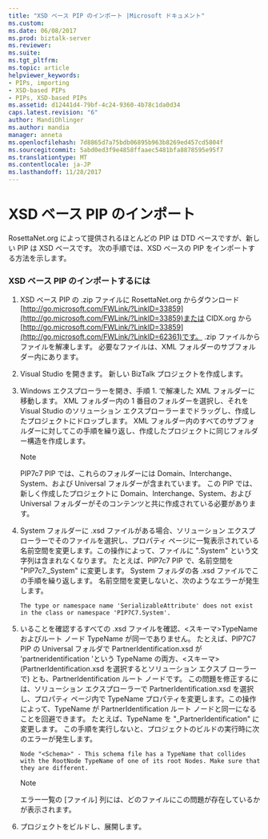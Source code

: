```yaml
---
title: "XSD ベース PIP のインポート |Microsoft ドキュメント"
ms.custom: 
ms.date: 06/08/2017
ms.prod: biztalk-server
ms.reviewer: 
ms.suite: 
ms.tgt_pltfrm: 
ms.topic: article
helpviewer_keywords:
- PIPs, importing
- XSD-based PIPs
- PIPs, XSD-based PIPs
ms.assetid: d12441d4-79bf-4c24-9360-4b78c1da0d34
caps.latest.revision: "6"
author: MandiOhlinger
ms.author: mandia
manager: anneta
ms.openlocfilehash: 7d8865d7a75bdb06895b963b8269ed457cd5804f
ms.sourcegitcommit: 5abd0ed3f9e4858ffaaec5481bfa8878595e95f7
ms.translationtype: MT
ms.contentlocale: ja-JP
ms.lasthandoff: 11/28/2017
---
```

# <a name="importing-an-xsd-based-pip"></a>XSD ベース PIP のインポート
RosettaNet.org によって提供されるほとんどの PIP は DTD ベースですが、新しい PIP は XSD ベースです。 次の手順では、XSD ベースの PIP をインポートする方法を示します。  
  
### <a name="to-import-an-xsd-based-pip"></a>XSD ベース PIP のインポートするには  
  
1.  XSD ベース PIP の .zip ファイルに RosettaNet.org からダウンロード[http://go.microsoft.com/FWLink/?LinkID=33859](http://go.microsoft.com/FWLink/?LinkID=33859)または CIDX.org から[http://go.microsoft.com/FWLink/?LinkID=33859](http://go.microsoft.com/FWLink/?LinkID=62361)です。 .zip ファイルからファイルを解凍します。 必要なファイルは、XML フォルダーのサブフォルダー内にあります。  
  
2.  Visual Studio を開きます。 新しい BizTalk プロジェクトを作成します。  
  
3.  Windows エクスプローラーを開き、手順 1. で解凍した XML フォルダーに移動します。 XML フォルダー内の 1 番目のフォルダーを選択し、それを Visual Studio のソリューション エクスプローラーまでドラッグし、作成したプロジェクトにドロップします。 XML フォルダー内のすべてのサブフォルダーに対してこの手順を繰り返し、作成したプロジェクトに同じフォルダー構造を作成します。  
  
    > [!NOTE]
    >  PIP7c7 PIP では、これらのフォルダーには Domain、Interchange、System、および Universal フォルダーが含まれています。 この PIP では、新しく作成したプロジェクトに Domain、Interchange、System、および Universal フォルダーがそのコンテンツと共に作成されている必要があります。  
  
4.  System フォルダーに .xsd ファイルがある場合、ソリューション エクスプローラーでそのファイルを選択し、プロパティ ページに一覧表示されている名前空間を変更します。この操作によって、ファイルに ".System" という文字列は含まれなくなります。 たとえば、PIP7c7 PIP で、名前空間を "PIP7c7._System" に変更します。 System フォルダの各 .xsd ファイルでこの手順を繰り返します。 名前空間を変更しないと、次のようなエラーが発生します。  
  
    ```  
    The type or namespace name 'SerializableAttribute' does not exist in the class or namespace 'PIP7C7.System'.  
    ```  
  
5.  いることを確認するすべての .xsd ファイルを確認、\<スキーマ\>TypeName およびルート ノード TypeName が同一でありません。 たとえば、PIP7C7 PIP の Universal フォルダで PartnerIdentification.xsd が 'partneridentification 'という TypeName の両方、\<スキーマ\>(PartnerIdentification.xsd を選択するとソリューション エクスプ ローラーで) とも、PartnerIdentification ルート ノードです。 この問題を修正するには、ソリューション エクスプローラーで PartnerIdentification.xsd を選択し、プロパティ ページ内で  TypeName プロパティを変更します。この操作によって、TypeName が PartnerIdentification ルート ノードと同一になることを回避できます。 たとえば、TypeName を "_PartnerIdentification" に変更します。 この手順を実行しないと、プロジェクトのビルドの実行時に次のエラーが発生します。  
  
    ```  
    Node "<Schema>" - This schema file has a TypeName that collides with the RootNode TypeName of one of its root Nodes. Make sure that they are different.  
    ```  
  
    > [!NOTE]
    >  エラー一覧の [ファイル] 列には、どのファイルにこの問題が存在しているかが表示されます。  
  
6.  プロジェクトをビルドし、展開します。